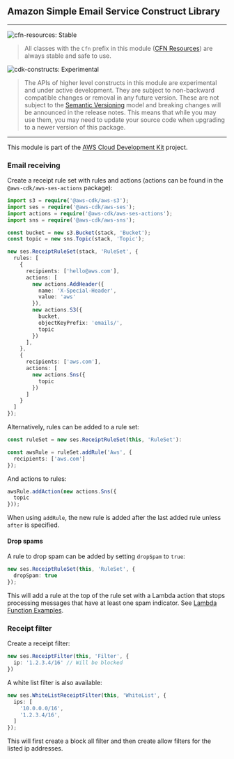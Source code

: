 ## Amazon Simple Email Service Construct Library
<!--BEGIN STABILITY BANNER-->

---

![cfn-resources: Stable](https://img.shields.io/badge/cfn--resources-stable-success.svg?style=for-the-badge)

> All classes with the `Cfn` prefix in this module ([CFN Resources](https://docs.aws.amazon.com/cdk/latest/guide/constructs.html#constructs_lib)) are always stable and safe to use.

![cdk-constructs: Experimental](https://img.shields.io/badge/cdk--constructs-experimental-important.svg?style=for-the-badge)

> The APIs of higher level constructs in this module are experimental and under active development. They are subject to non-backward compatible changes or removal in any future version. These are not subject to the [Semantic Versioning](https://semver.org/) model and breaking changes will be announced in the release notes. This means that while you may use them, you may need to update your source code when upgrading to a newer version of this package.


---
<!--END STABILITY BANNER-->

This module is part of the [AWS Cloud Development Kit](https://github.com/aws/aws-cdk) project.

### Email receiving
Create a receipt rule set with rules and actions (actions can be found in the
`@aws-cdk/aws-ses-actions` package):

```ts
import s3 = require('@aws-cdk/aws-s3');
import ses = require('@aws-cdk/aws-ses');
import actions = require('@aws-cdk/aws-ses-actions');
import sns = require('@aws-cdk/aws-sns');

const bucket = new s3.Bucket(stack, 'Bucket');
const topic = new sns.Topic(stack, 'Topic');

new ses.ReceiptRuleSet(stack, 'RuleSet', {
  rules: [
    {
      recipients: ['hello@aws.com'],
      actions: [
        new actions.AddHeader({
          name: 'X-Special-Header',
          value: 'aws'
        }),
        new actions.S3({
          bucket,
          objectKeyPrefix: 'emails/',
          topic
        })
      ],
    },
    {
      recipients: ['aws.com'],
      actions: [
        new actions.Sns({
          topic
        })
      ]
    }
  ]
});
```

Alternatively, rules can be added to a rule set:
```ts
const ruleSet = new ses.ReceiptRuleSet(this, 'RuleSet'):

const awsRule = ruleSet.addRule('Aws', {
  recipients: ['aws.com']
});
```

And actions to rules:
```ts
awsRule.addAction(new actions.Sns({
  topic
}));
```
When using `addRule`, the new rule is added after the last added rule unless `after` is specified.

#### Drop spams
A rule to drop spam can be added by setting `dropSpam` to `true`:

```ts
new ses.ReceiptRuleSet(this, 'RuleSet', {
  dropSpam: true
});
```

This will add a rule at the top of the rule set with a Lambda action that stops processing messages that have at least one spam indicator. See [Lambda Function Examples](https://docs.aws.amazon.com/ses/latest/DeveloperGuide/receiving-email-action-lambda-example-functions.html).


### Receipt filter
Create a receipt filter:
```ts
new ses.ReceiptFilter(this, 'Filter', {
  ip: '1.2.3.4/16' // Will be blocked
})
```

A white list filter is also available:
```ts
new ses.WhiteListReceiptFilter(this, 'WhiteList', {
  ips: [
    '10.0.0.0/16',
    '1.2.3.4/16',
  ]
});
```
This will first create a block all filter and then create allow filters for the listed ip addresses.
